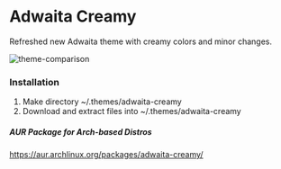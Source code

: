 # Adwaita Creamy
Refreshed new Adwaita theme with creamy colors and minor changes.

![theme-comparison](https://user-images.githubusercontent.com/6532000/56864975-6bd95f80-69d1-11e9-9f85-c6818ddc808a.png)

### Installation

1. Make directory ~/.themes/adwaita-creamy
2. Download and extract files into ~/.themes/adwaita-creamy

##### AUR Package for Arch-based Distros
https://aur.archlinux.org/packages/adwaita-creamy/
